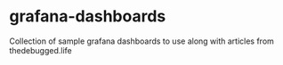 # grafana-dashboards
Collection of sample grafana dashboards to use along with articles from thedebugged.life
